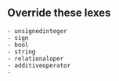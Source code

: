 ## Override these lexes
    - unsignedinteger
    - sign
    - bool
    - string
    - relationaloper
    - additiveoperator
    - 